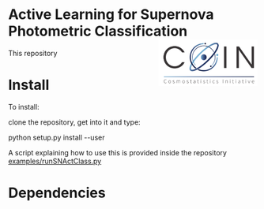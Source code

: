 # Active Learning for Supernova Photometric Classification <img align="right" src="https://github.com/COINtoolbox/ActSNClass/blob/master/images/COIN_logo_very_small.png" width="200">

This repository

# Install 

To install:

clone the repository, get into it and type:  

python setup.py install --user


A script explaining how to use this is provided inside the repository [examples/runSNActClass.py](examples/runSNActClass.py)

# Dependencies


